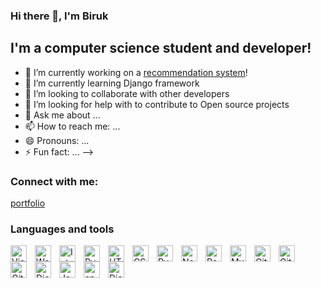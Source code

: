 ### Hi there 👋, I'm Biruk 

## I'm a computer science student and developer!


- 🔭 I’m currently working on a [recommendation system](website)!
- 🌱 I’m currently learning Django framework 
- 👯 I’m looking to collaborate with other developers 
- 🤔 I’m looking for help with to contribute to Open source projects 
- 💬 Ask me about ...
- 📫 How to reach me: ...
- 😄 Pronouns: ...
- ⚡ Fun fact: ...
-->

### Connect with me:
[portfolio](website)

### Languages and tools 
[<img align="left" alt="Visual Studio Code" width="26px" src="https://cdn.jsdelivr.net/gh/devicons/devicon/icons/vscode/vscode-original.svg" style="padding-right:10px;" />](web)

[<img align="left" alt="Webstorm" width="26px" src="https://cdn.worldvectorlogo.com/logos/webstorm-icon.svg" style="padding-right:10px;" />](web)

[<img align="left" alt="Intellij" width="26px" src="https://cdn.worldvectorlogo.com/logos/intellij-idea-1.svg" style="padding-right:10px;" />](web)



[<img align="left" alt="Pycharm" width="26px" src="![image](https://user-images.githubusercontent.com/86155266/164556634-4e54bafc-b4f0-441a-84dd-ff9a81c863c2.png)
" style="padding-right:10px;" />](web)


[<img align="left" alt="HTML5" width="26px" src="https://cdn.jsdelivr.net/gh/devicons/devicon/icons/html5/html5-original.svg" style="padding-right:10px;" />](webdevplaylist)

[<img align="left" alt="CSS3" width="26px" src="https://cdn.jsdelivr.net/gh/devicons/devicon/icons/css3/css3-original.svg" style="padding-right:10px;" />](web)

[<img align="left" alt="Pycharm" width="26px" src="https://cdn.worldvectorlogo.com/logos/python-5.svg" style="padding-right:10px;" />](web)



[<img align="left" alt="Node.js" width="26px" src="https://cdn.jsdelivr.net/gh/devicons/devicon/icons/nodejs/nodejs-original.svg" style="padding-right:10px;" />](webdevplaylist)

[<img align="left" alt="ReactJs" width="26px" src="https://cdn.worldvectorlogo.com/logos/react-1.svg" style="padding-right:10px;" />](web)



[<img align="left" alt="MySQL" width="26px" src="https://cdn.jsdelivr.net/gh/devicons/devicon/icons/mysql/mysql-original.svg" style="padding-right:10px;" />](web)

[<img align="left" alt="Git" width="26px" src="https://cdn.jsdelivr.net/gh/devicons/devicon/icons/git/git-original.svg" style="padding-right:10px;" />](web)
[<img align="left" alt="GitHub" width="26px" src="https://user-images.githubusercontent.com/3369400/139447912-e0f43f33-6d9f-45f8-be46-2df5bbc91289.png" style="padding-right:10px;" />](web)
[<img align="left" alt="GitHub" width="26px" src="https://user-images.githubusercontent.com/3369400/139448065-39a229ba-4b06-434b-bc67-616e2ed80c8f.png" style="padding-right:10px;" />](web)

[<img align="left" alt="Django" width="26px" src="https://cdn.worldvectorlogo.com/logos/django.svg" style="padding-right:10px;" />](web)
[<img align="left" alt="Java" width="26px" src="https://cdn.worldvectorlogo.com/logos/java-4.svg" style="padding-right:10px;" />](web)

[<img align="left" alt="android" width="26px" src="https://cdn.worldvectorlogo.com/logos/android-4.svg" style="padding-right:10px;" />](web)


[<img align="left" alt="Django" width="26px" src="https://cdn.worldvectorlogo.com/logos/kotlin-2.svg" style="padding-right:10px;" />](web)

<br />


<br />
